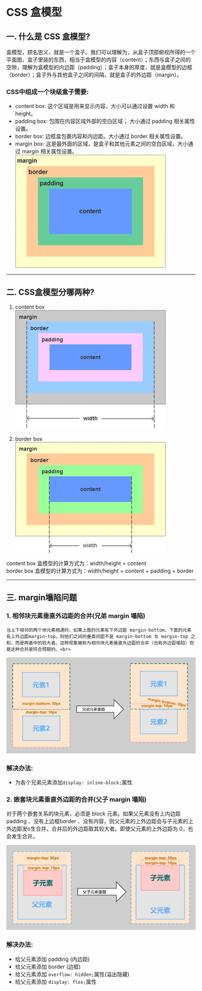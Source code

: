 # CSS 盒模型

## 一. 什么是 CSS 盒模型?
 盒模型，顾名思义，就是一个盒子。我们可以理解为，从盒子顶部俯视所得的一个平面图，盒子里装的东西，相当于盒模型的内容（content）；东西与盒子之间的空隙，理解为盒模型的内边距（padding）；盒子本身的厚度，就是盒模型的边框（border）；盒子外与其他盒子之间的间隔，就是盒子的外边距（margin）。<br>

### CSS中组成一个块级盒子需要:<br>
* content box: 这个区域是用来显示内容，大小可以通过设置 width 和 height。
* padding box: 包围在内容区域外部的空白区域； 大小通过 padding 相关属性设置。
* border box: 边框盒包裹内容和内边距。大小通过 border 相关属性设置。
* margin box: 这是最外面的区域，是盒子和其他元素之间的空白区域，大小通过 margin 相关属性设置。
![CSS盒模型示意图](images/CSS盒模型示意图.jpg)

***

## 二. CSS盒模型分哪两种?
1. content box <br>
![边框盒](images/边框盒.jpg)

2. border box <br>
![内容盒](images/内容盒.jpg)

content box 盒模型的计算方式为：width/height = content <br>
border box 盒模型的计算方式为：width/height = content + padding + border
***
## 三. margin塌陷问题
### 1. 相邻块元素垂直外边距的合并(兄弟 margin 塌陷)<br>
    当上下相邻的两个块元素相遇时，如果上面的元素有下外边距 margin-bottom，下面的元素有上外边距margin-top，则他们之间的垂直间距不是 margin-bottom 与 margin-top 之和，而是两者中的较大者。这种现象被称为相邻块元素垂直外边距的合并（也称外边距塌陷）但是这种合并是符合预期的。<br>

![兄弟margin合并](images/兄弟margin合并.jpg)

### 解决办法:<br>
* 为各个兄弟元素添加`display: inline-block;`属性

### 2. 嵌套块元素垂直外边距的合并(父子 margin 塌陷)<br>
   对于两个嵌套关系的块元素，必须是 block 元素。如果父元素没有上内边距 padding 、没有上边框border 、没有内容，则父元素的上外边距会与子元素的上外边距发o生合并，合并后的外边距取其较大者。即使父元素的上外边距为 0，也会发生合并。

![父子margin合并](images/父子margin合并.jpg)

### 解决办法:<br>
* 给父元素添加 padding (内边距)
* 给父元素添加 border (边框)
* 给父元素添加 `overflow: hidden;`属性(溢出隐藏)
* 给父元素添加 `display: flex;`属性